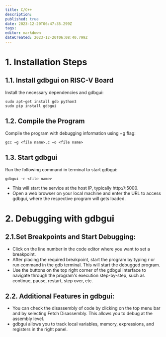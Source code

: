 ```yaml
---
title: C/C++
description: 
published: true
date: 2023-12-20T06:47:35.299Z
tags: 
editor: markdown
dateCreated: 2023-12-20T06:08:40.799Z
---
```


# 1. Installation Steps
## 1.1. Install gdbgui on RISC-V Board
Install the necessary dependencies and gdbgui:

    sudo apt−get install gdb python3
    sudo pip install gdbgui
## 1.2. Compile the Program
Compile the program with debugging information using −g flag:

    gcc −g <file name>.c −o <file name>
## 1.3. Start gdbgui
Run the following command in terminal to start gdbgui:

    gdbgui −r <file name>
- This will start the service at the host IP, typically http://<ip address>:5000.
- Open a web browser on your local machine and enter the URL to access gdbgui, where the respective program will gets loaded.
# 2. Debugging with gdbgui
## 2.1.Set Breakpoints and Start Debugging:
- Click on the line number in the code editor where you want to set a breakpoint.
- After placing the required breakpoint, start the program by typing r or run command in the gdb terminal. This will start the debugged program.
- Use the buttons on the top right corner of the gdbgui interface to navigate through the program's execution step-by-step, such as continue, pause, restart, step over, etc.
## 2.2. Additional Features in gdbgui:
- You can check the disassembly of code by clicking on the top menu bar and by selecting Fetch Disassembly. This allows you to debug at the assembly level.
- gdbgui allows you to track local variables, memory, expressions, and registers in the right panel.